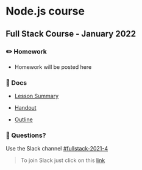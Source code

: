 # Node.js course

## Full Stack Course - January 2022

### ✏️ Homework

- Homework will be posted here

### 📄 Docs

- [Lesson Summary](docs/summary.md)

- [Handout](docs/Handout&#x20;-&#x20;Node.js.pdf)

- [Outline](docs/Outline&#x20;-&#x20;Node.js.pdf)

### 🤔 Questions?

Use the Slack channel [#fullstack-2021-4](https://hamburgcodingschool.slack.com/archives/C02GL3YPG0M)

> To join Slack just click on this [link](https://hamburgcodingschool.slack.com/join/shared_invite/enQtMjczNDI3OTE4NzIwLTE2ZmNkNDk5YTg3MDFlOTY2ZmU2YzU5YTU4MTNhNDg4MTRhNTMwYzFiNTdlOTdhYzllYzg5YmVkYzljNWExY2U#/)
